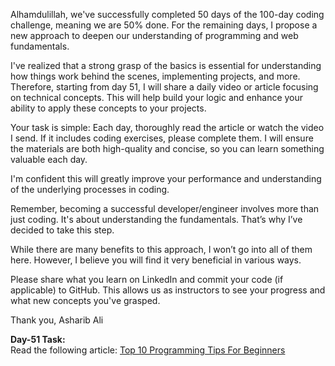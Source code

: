 Alhamdulillah, we've successfully completed 50 days of the 100-day coding challenge, meaning we are 50% done. For the remaining days, I propose a new approach to deepen our understanding of programming and web fundamentals.

I've realized that a strong grasp of the basics is essential for understanding how things work behind the scenes, implementing projects, and more. Therefore, starting from day 51, I will share a daily video or article focusing on technical concepts. This will help build your logic and enhance your ability to apply these concepts to your projects.

Your task is simple:
Each day, thoroughly read the article or watch the video I send. If it includes coding exercises, please complete them. I will ensure the materials are both high-quality and concise, so you can learn something valuable each day.

I'm confident this will greatly improve your performance and understanding of the underlying processes in coding.

Remember, becoming a successful developer/engineer involves more than just coding. It's about understanding the fundamentals. That’s why I’ve decided to take this step.

While there are many benefits to this approach, I won’t go into all of them here. However, I believe you will find it very beneficial in various ways.

Please share what you learn on LinkedIn and commit your code (if applicable) to GitHub. This allows us as instructors to see your progress and what new concepts you've grasped.

Thank you,
Asharib Ali

**Day-51 Task:** <br>
Read the following article: 
[Top 10 Programming Tips For Beginners](https://www.geeksforgeeks.org/programming-tips-for-beginners/)